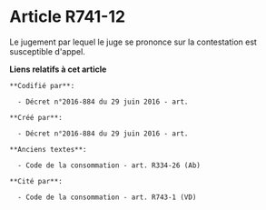 # Article R741-12

Le jugement par lequel le juge se prononce sur la contestation est susceptible d'appel.

**Liens relatifs à cet article**

	**Codifié par**:

	  - Décret n°2016-884 du 29 juin 2016 - art.

	**Créé par**:

	  - Décret n°2016-884 du 29 juin 2016 - art.

	**Anciens textes**:

	  - Code de la consommation - art. R334-26 (Ab)

	**Cité par**:

	  - Code de la consommation - art. R743-1 (VD)
